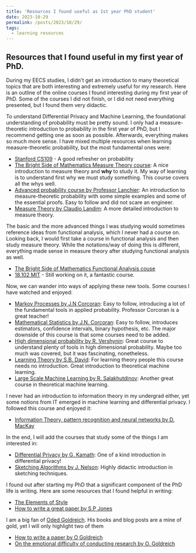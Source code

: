 ```yaml
---
title: 'Resources I found useful as 1st year PhD student'
date: 2023-10-29
permalink: /posts/2023/10/29/
tags:
  - learning resources
---
```


Resources that I found useful in my first year of PhD.
------

During my EECS studies, I didn't get an introduction to many theoretical topics that are both interesting and extremely useful for my research. Here is an outline of the online courses I found interesting during my first year of PhD. Some of the courses I did not finish, or I did not need everything presented, but I found them very didactic.

To understand Differential Privacy and Machine Learning, the foundational understanding of probability must be pretty sound. I only had a measure-theoretic introduction to probability in the first year of PhD, but I recommend getting one as soon as possible. Afterwards, everything makes so much more sense. I have mixed multiple resources when learning measure-theoretic probability, but the most fundamental ones were:
 * [Stanford CS109](https://www.youtube.com/playlist?list=PLo4jXE-LdDTQq8ZyA8F8reSQHej3F6RFX) - A good refresher on probability
 * [The Bright Side of Mathematics Measure Theory course](https://www.youtube.com/playlist?list=PLBh2i93oe2quIJS-j1NpbzEvQCmN00F5o): A nice introduction to measure theory and **why** to study it. My way of learning is to understand first why we must study something. This course covers all the whys well.
 * [Advanced probability course by Professor Lanchier](https://www.youtube.com/watch?v=qGsHiHwgInU&list=PLV3oHJg9b1NRhjCs7ZgkAj6US-8m2ymTB): An introduction to measure-theoretic probability with some simple examples and some of the essential proofs. Easy to follow and did not scare an engineer.
 * [Measure Theory by Claudio Landim](https://www.youtube.com/playlist?list=PLo4jXE-LdDTQq8ZyA8F8reSQHej3F6RFX): A more detailed introduction to measure theory.



The basic and the more advanced things I was studying would sometimes reference ideas from functional analysis, which I never had a course on. Looking back, I would first take a course in functional analysis and then study measure theory. While the notations/way of doing this is different, everything made sense in measure theory after studying functional analysis as well. 
* [The Bright Side of Mathematics Functional Analysis couse](https://www.youtube.com/watch?v=yDdxFBcvSGw&list=PLBh2i93oe2qsGKDOsuVVw-OCAfprrnGfr)
* [18.102 MIT](https://ocw.mit.edu/courses/18-102-introduction-to-functional-analysis-spring-2021/video_galleries/lecture-videos/) - Still working on it, a fantastic course.


Now, we can wander into ways of applying these new tools. Some courses I have watched and enjoyed:
* [Markov Processes by J.N Corcoran](https://www.youtube.com/watch?v=9otUB3WXB8E&list=PLLyj1Zd4UWrP3rME2XvFvE4Q5vI3H_7_Z): Easy to follow, introducing a lot of the fundamental tools in applied probability. Professor Corcoran is a great teacher!
* [Mathematical Statistics by J.N. Corcoran](https://www.youtube.com/watch?v=ELgjmaSGsWs&list=PLLyj1Zd4UWrOk5-wIki_oOxHJnNj0_437): Easy to follow, introduces estimators, confidence intervals, binary hypothesis, etc. The major downside of this course is that some courses need to be added.
* [High dimensional probability by R. Vershynin](https://www.math.uci.edu/~rvershyn/teaching/hdp/hdp.html): Great course to understand plenty of tools in high dimensional probability. Maybe too much was covered, but it was fascinating, nonetheless.
* [Learning Theory by S.B. David](https://www.youtube.com/watch?v=b5NlRg8SjZg&list=PLPW2keNyw-usgvmR7FTQ3ZRjfLs5jT4BO): For learning theory people this course needs no introduction. Great introduction to theoretical machine learning.
* [Large Scale Machine Learning by R. Salakhutdinov](http://www.cs.toronto.edu/~rsalakhu/STA4273_2015/): Another great course in theoretical machine learning.


I never had an introduction to information theory in my undergrad either, yet some notions from IT emerged in machine learning and differential privacy. I followed this course and enjoyed it:
* [Information Theory, pattern recognition and neural networks by D. MacKay](https://www.youtube.com/watch?v=BCiZc0n6COY&list=PLruBu5BI5n4aFpG32iMbdWoRVAA-Vcso6)


In the end, I will add the courses that study some of the things I am interested in:
* [Differential Privacy by G. Kamath](https://www.youtube.com/watch?v=FJMjNOcIqkc&list=PLmd_zeMNzSvRRNpoEWkVo6QY_6rR3SHjp): One of a kind introduction in differential privacy!
* [Sketching Algorithms by J. Nelson](https://sketchingbigdata.org/fall20/lec/): Highly didactic introduction in sketching techniques.


I found out after starting my PhD that a significant component of the PhD life is writing. Here are some resources that I found helpful in writing:
* [The Elements of Style](https://www.bartleby.com/lit-hub/the-elements-of-style)
* [How to write a great paper by S.P Jones](https://www.microsoft.com/en-us/research/academic-program/write-great-research-paper/)

I am a big fan of [Oded Goldreich](https://www.wisdom.weizmann.ac.il/~oded/on-ideas.html). His books and blog posts are a mine of gold, yet I will only highlight two of them
* [How to write a paper by O Goldreich](https://www.wisdom.weizmann.ac.il/~oded/writing.html)
* [On the emotional difficulty of conducting research by O. Goldreich](https://www.wisdom.weizmann.ac.il/~oded/on-ideas.html)